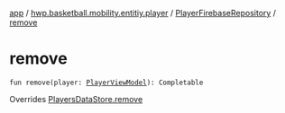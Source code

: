 [app](../../index.md) / [hwp.basketball.mobility.entitiy.player](../index.md) / [PlayerFirebaseRepository](index.md) / [remove](.)

# remove

`fun remove(player: `[`PlayerViewModel`](../-player-view-model/index.md)`): Completable`

Overrides [PlayersDataStore.remove](../-players-data-store/remove.md)

